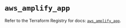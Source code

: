 # `aws_amplify_app`

Refer to the Terraform Registry for docs: [`aws_amplify_app`](https://registry.terraform.io/providers/hashicorp/aws/6.4.0/docs/resources/amplify_app).
